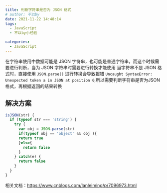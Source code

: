 ```yaml
---
title: 判断字符串是否为 JSON 格式
# author: 不以by
date: 2021-11-22 14:48:14
tags: 
  - JavaScript
  - 不以by小经验

categories: 
  - JavaScript
---
```

在字符串使用中数据可能是 JSON 字符串，也可能是普通字符串，而这个时候需要进行判断，当为 JSON 字符串时需要进行转换才能使用
当字符串不是 JSON 格式时，直接使用 `JSON.parse()` 进行转换会导致报错 `Uncaught SyntaxError: Unexpected token a in JSON at position 0`,所以需要判断字符串是否为JSON格式，再根据返回的结果转换

## 解决方案
```js
isJSON(str) {
  if (typeof str === 'string') {
    try {
      var obj = JSON.parse(str)
      if(typeof obj == 'object' && obj ){
      return true
      }else{
        return false
      }
    } catch(e) {
      return false
    }
  }
}
```

相关文档：https://www.cnblogs.com/lanleiming/p/7096973.html
